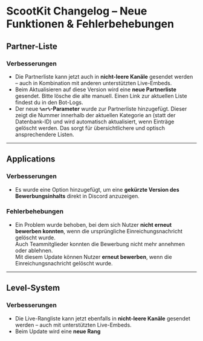 # ScootKit Changelog – Neue Funktionen & Fehlerbehebungen

## Partner-Liste

### Verbesserungen
- Die Partnerliste kann jetzt auch in **nicht-leere Kanäle** gesendet werden – auch in Kombination mit anderen unterstützten Live-Embeds.
- Beim Aktualisieren auf diese Version wird eine **neue Partnerliste** gesendet. Bitte lösche die alte manuell. Einen Link zur aktuellen Liste findest du in den Bot-Logs.
- Der neue **`%nr%`-Parameter** wurde zur Partnerliste hinzugefügt. Dieser zeigt die Nummer innerhalb der aktuellen Kategorie an (statt der Datenbank-ID) und wird automatisch aktualisiert, wenn Einträge gelöscht werden. Das sorgt für übersichtlichere und optisch ansprechendere Listen.

---

## Applications

### Verbesserungen
- Es wurde eine Option hinzugefügt, um eine **gekürzte Version des Bewerbungsinhalts** direkt in Discord anzuzeigen.

### Fehlerbehebungen
- Ein Problem wurde behoben, bei dem sich Nutzer **nicht erneut bewerben konnten**, wenn die ursprüngliche Einreichungsnachricht gelöscht wurde.  
  Auch Teammitglieder konnten die Bewerbung nicht mehr annehmen oder ablehnen.  
  Mit diesem Update können Nutzer **erneut bewerben**, wenn die Einreichungsnachricht gelöscht wurde.

---

## Level-System

### Verbesserungen
- Die Live-Rangliste kann jetzt ebenfalls in **nicht-leere Kanäle** gesendet werden – auch mit unterstützten Live-Embeds.
- Beim Update wird eine **neue Rang**
